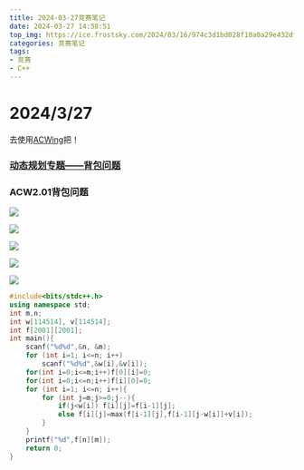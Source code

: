 ```yaml
---
title: 2024-03-27竞赛笔记
date: 2024-03-27 14:58:51
top_img: https://ice.frostsky.com/2024/03/16/974c3d1bd028f10a0a29e432dfc42f8d.png
categories: 竞赛笔记
tags:
- 竞赛
- C++
---
```


# 2024/3/27

去使用[ACWing](https://www.acwing.com/)把！

### [动态规划专题——背包问题](https://blog.csdn.net/raelum/article/details/128996521)

### ACW2.01背包问题
![](https://s21.ax1x.com/2024/03/27/pFI3qmt.jpg)

![](https://s21.ax1x.com/2024/03/27/pFI3OTf.jpg)

![](https://s21.ax1x.com/2024/03/27/pFI3xfg.jpg)

![](https://s21.ax1x.com/2024/03/27/pFI8SpQ.jpg)

![](https://s21.ax1x.com/2024/03/27/pFI8plj.jpg)

```cpp
#include<bits/stdc++.h>
using namespace std;
int m,n;
int w[114514], v[114514];
int f[2001][2001];
int main(){
	scanf("%d%d",&n, &m);
    for (int i=1; i<=n; i++)
        scanf("%d%d",&w[i],&v[i]); 
    for(int i=0;i<=m;i++)f[0][i]=0;
    for(int i=0;i<=n;i++)f[i][0]=0;
	for (int i=1; i<=n; i++){
        for (int j=m;j>=0;j--){        	
        	if(j<w[i]) f[i][j]=f[i-1][j];
        	else f[i][j]=max(f[i-1][j],f[i-1][j-w[i]]+v[i]);
		}
	}
	printf("%d",f[n][m]);
	return 0;
}

```




